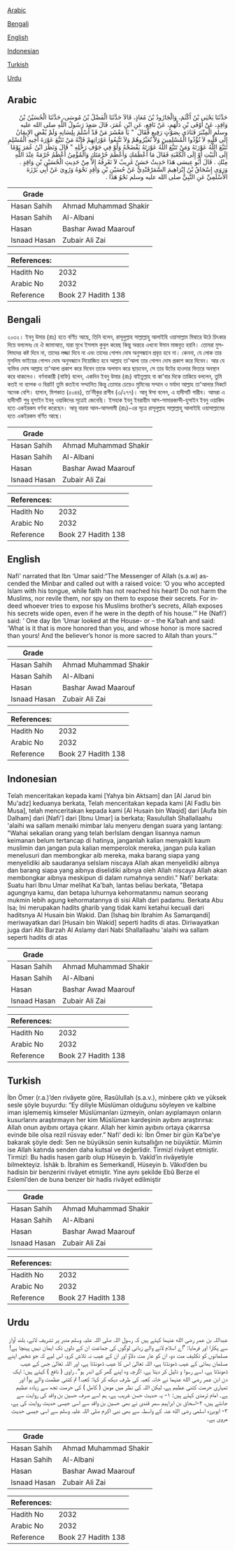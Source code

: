 [Arabic](#arabic)

[Bengali](#bengali)

[English](#english)

[Indonesian](#indonesian)

[Turkish](#turkish)

[Urdu](#urdu)

## Arabic


<div dir="rtl" lang="ar" style={{fontSize:'larger',backgroundColor:'#f8f9fa',padding:20}}>
حَدَّثَنَا يَحْيَى بْنُ أَكْثَمَ، وَالْجَارُودُ بْنُ مُعَاذٍ، قَالاَ حَدَّثَنَا الْفَضْلُ بْنُ مُوسَى، حَدَّثَنَا الْحُسَيْنُ بْنُ وَاقِدٍ، عَنْ أَوْفَى بْنِ دَلْهَمٍ، عَنْ نَافِعٍ، عَنِ ابْنِ عُمَرَ، قَالَ صَعِدَ رَسُولُ اللَّهِ صلى الله عليه وسلم الْمِنْبَرَ فَنَادَى بِصَوْتٍ رَفِيعٍ فَقَالَ ‏ "‏ يَا مَعْشَرَ مَنْ قَدْ أَسْلَمَ بِلِسَانِهِ وَلَمْ يُفْضِ الإِيمَانُ إِلَى قَلْبِهِ لاَ تُؤْذُوا الْمُسْلِمِينَ وَلاَ تُعَيِّرُوهُمْ وَلاَ تَتَّبِعُوا عَوْرَاتِهِمْ فَإِنَّهُ مَنْ تَتَبَّعَ عَوْرَةَ أَخِيهِ الْمُسْلِمِ تَتَبَّعَ اللَّهُ عَوْرَتَهُ وَمَنْ تَتَبَّعَ اللَّهُ عَوْرَتَهُ يَفْضَحْهُ وَلَوْ فِي جَوْفِ رَحْلِهِ ‏"‏ قَالَ وَنَظَرَ ابْنُ عُمَرَ يَوْمًا إِلَى الْبَيْتِ أَوْ إِلَى الْكَعْبَةِ فَقَالَ مَا أَعْظَمَكِ وَأَعْظَمَ حُرْمَتَكِ وَالْمُؤْمِنُ أَعْظَمُ حُرْمَةً عِنْدَ اللَّهِ مِنْكِ ‏.‏ قَالَ أَبُو عِيسَى هَذَا حَدِيثٌ حَسَنٌ غَرِيبٌ لاَ نَعْرِفُهُ إِلاَّ مِنْ حَدِيثِ الْحُسَيْنِ بْنِ وَاقِدٍ ‏.‏ وَرَوَى إِسْحَاقُ بْنُ إِبْرَاهِيمَ السَّمَرْقَنْدِيُّ عَنْ حُسَيْنِ بْنِ وَاقِدٍ نَحْوَهُ وَرُوِيَ عَنْ أَبِي بَرْزَةَ الأَسْلَمِيِّ عَنِ النَّبِيِّ صلى الله عليه وسلم نَحْوُ هَذَا ‏.‏
</div>
<div style={{backgroundColor:'#f8f9fa',padding:20, marginBottom: 10}}><table> <thead> <tr> <th>Grade</th> <th></th> </tr> </thead> <tbody> <tr><td>Hasan Sahih</td><td>Ahmad Muhammad Shakir</td></tr><tr><td>Hasan Sahih</td><td>Al-Albani</td></tr><tr><td>Hasan</td><td>Bashar Awad Maarouf</td></tr><tr><td>Isnaad Hasan</td><td>Zubair Ali Zai</td></tr></tbody></table><table> <thead> <tr> <th>References:</th> <th></th> </tr> </thead> <tbody><tr><td>Hadith No</td><td>2032</td></tr><tr><td>Arabic No</td><td>2032</td></tr><tr><td>Reference</td><td>Book 27 Hadith 138</td></tr></tbody></table></div>

## Bengali


<div dir="ltr" lang="bn" style={{fontSize:'larger',backgroundColor:'#f8f9fa',padding:20}}>
২০৩২। ইবনু উমার (রাঃ) হতে বর্ণিত আছে, তিনি বলেন, রাসূলুল্লাহ সাল্লাল্লাহু আলাইহি ওয়াসাল্লাম মিম্বারে উঠে চিৎকার দিয়ে বললেনঃ হে ঐ জামাআত, যারা মুখে ইসলাম কুবুল করেছ কিন্তু অন্তরে এখনো ঈমান মাজবুত হয়নি। তোমরা মুসলিমদের কষ্ট দিবে না, তাদের লজ্জা দিবে না এবং তাদের গোপন দোষ অনুসন্ধানে প্রবৃত্ত হবে না। কেননা, যে লোক তার মুসলিম ভাইয়ের গোপন দোষ অনুসন্ধানে নিয়োজিত হবে আল্লাহ তা'আলা তার গোপন দোষ প্রকাশ করে দিবেন। আর যে ব্যক্তির দোষ আল্লাহ তা'আলা প্রকাশ করে দিবেন তাকে অপমান করে ছাড়বেন, সে তার উটের হাওদার ভিতরে অবস্থান করে থাকলেও। বর্ণনাকারী (নাফি) বলেন, একদিন ইবনু উমার (রাঃ) বাইতুল্লাহ বা কা'বার দিকে তাকিয়ে বললেন, তুমি কতই না ব্যাপক ও বিরাট! তুমি কতইনা সম্মানিত কিন্তু তোমার চেয়েও মুমিনের সম্মান ও মর্যাদা আল্লাহ তা'আলার নিকটে অনেক বেশি। হাসান, মিশকাত (৫০৪৪), তা’লীকুর রাগীব (৩/২৭৭)। আবূ ঈসা বলেন, এ হাদীসটি গারীব। আমরা এ হাদীসটি শুধু হুসাইন ইবনু ওয়াকিদের সূত্রেই জেনেছি। ইসহাক ইবনু ইবরাহীম আস-সামারকান্দী-হুসাইন ইবনু ওয়াকিদ হতে একইরকম বর্ণনা করেছেন। আবূ বারযা আল-আসলামী (রাঃ)-এর সূত্রে রাসূলুল্লাহ সাল্লাল্লাহু আলাইহি ওয়াসাল্লামের হতে একইরকম বর্ণিত আছে।
</div>
<div style={{backgroundColor:'#f8f9fa',padding:20, marginBottom: 10}}><table> <thead> <tr> <th>Grade</th> <th></th> </tr> </thead> <tbody> <tr><td>Hasan Sahih</td><td>Ahmad Muhammad Shakir</td></tr><tr><td>Hasan Sahih</td><td>Al-Albani</td></tr><tr><td>Hasan</td><td>Bashar Awad Maarouf</td></tr><tr><td>Isnaad Hasan</td><td>Zubair Ali Zai</td></tr></tbody></table><table> <thead> <tr> <th>References:</th> <th></th> </tr> </thead> <tbody><tr><td>Hadith No</td><td>2032</td></tr><tr><td>Arabic No</td><td>2032</td></tr><tr><td>Reference</td><td>Book 27 Hadith 138</td></tr></tbody></table></div>

## English


<div dir="ltr" lang="en" style={{fontSize:'larger',backgroundColor:'#f8f9fa',padding:20}}>
Nafi' narrated that Ibn ‘Umar said:“The Messenger of Allah (s.a.w) ascended the Minbar and called out with a raised voice: ’O you who accepted Islam with his tongue, while faith has not reached his heart! Do not harm the Muslims, nor revile them, nor spy on them to expose their secrets. For indeed whoever tries to expose his Muslims brother’s secrets, Allah exposes his secrets wide open, even if he were in the depth of his house.’” He (Nafl’) said: ‘ One day Ibn ‘Umar looked at the House- or – the Ka’bah and said: ‘What is it that is more honored than you, and whose honor is more sacred than yours! And the believer’s honor is more sacred to Allah than yours.’”
</div>
<div style={{backgroundColor:'#f8f9fa',padding:20, marginBottom: 10}}><table> <thead> <tr> <th>Grade</th> <th></th> </tr> </thead> <tbody> <tr><td>Hasan Sahih</td><td>Ahmad Muhammad Shakir</td></tr><tr><td>Hasan Sahih</td><td>Al-Albani</td></tr><tr><td>Hasan</td><td>Bashar Awad Maarouf</td></tr><tr><td>Isnaad Hasan</td><td>Zubair Ali Zai</td></tr></tbody></table><table> <thead> <tr> <th>References:</th> <th></th> </tr> </thead> <tbody><tr><td>Hadith No</td><td>2032</td></tr><tr><td>Arabic No</td><td>2032</td></tr><tr><td>Reference</td><td>Book 27 Hadith 138</td></tr></tbody></table></div>

## Indonesian


<div dir="ltr" lang="id" style={{fontSize:'larger',backgroundColor:'#f8f9fa',padding:20}}>
Telah menceritakan kepada kami [Yahya bin Aktsam] dan [Al Jarud bin Mu'adz] keduanya berkata, Telah menceritakan kepada kami [Al Fadlu bin Musa], telah menceritakan kepada kami [Al Husain bin Waqid] dari [Aufa bin Dalham] dari [Nafi'] dari [Ibnu Umar] ia berkata; Rasulullah Shallallaahu 'alaihi wa sallam menaiki mimbar lalu menyeru dengan suara yang lantang: "Wahai sekalian orang yang telah berIslam dengan lisannya namun keimanan belum tertancap di hatinya, janganlah kalian menyakiti kaum muslimin dan jangan pula kalian memperolok mereka, jangan pula kalian menelusuri dan membongkar aib mereka, maka barang siapa yang menyelidiki aib saudaranya seIslam niscaya Allah akan menyelidiki aibnya dan barang siapa yang aibnya diselidiki aibnya oleh Allah niscaya Allah akan membongkar aibnya meskipun di dalam rumahnya sendiri." Nafi' berkata: Suatu hari Ibnu Umar melihat Ka'bah, lantas beliau berkata, "Betapa agungnya kamu, dan betapa luhurnya kehormatanmu namun seorang mukmin lebih agung kehormatannya di sisi Allah dari padamu. Berkata Abu Isa; Ini merupakan hadits gharib yang tidak kami ketahui kecuali dari haditsnya Al Husain bin Wakid. Dan [Ishaq bin Ibrahim As Samarqandi] meriwayatkan dari [Husain bin Wakid] seperti hadits di atas. Diriwayatkan juga dari Abi Barzah Al Aslamy dari Nabi Shallallaahu 'alaihi wa sallam seperti hadits di atas
</div>
<div style={{backgroundColor:'#f8f9fa',padding:20, marginBottom: 10}}><table> <thead> <tr> <th>Grade</th> <th></th> </tr> </thead> <tbody> <tr><td>Hasan Sahih</td><td>Ahmad Muhammad Shakir</td></tr><tr><td>Hasan Sahih</td><td>Al-Albani</td></tr><tr><td>Hasan</td><td>Bashar Awad Maarouf</td></tr><tr><td>Isnaad Hasan</td><td>Zubair Ali Zai</td></tr></tbody></table><table> <thead> <tr> <th>References:</th> <th></th> </tr> </thead> <tbody><tr><td>Hadith No</td><td>2032</td></tr><tr><td>Arabic No</td><td>2032</td></tr><tr><td>Reference</td><td>Book 27 Hadith 138</td></tr></tbody></table></div>

## Turkish


<div dir="ltr" lang="tr" style={{fontSize:'larger',backgroundColor:'#f8f9fa',padding:20}}>
İbn Ömer (r.a.)’den rivâyete göre, Rasûlullah (s.a.v.), minbere çıktı ve yüksek sesle şöyle buyurdu: “Ey diliyle Müslüman olduğunu söyleyen ve kalbine iman işlememiş kimseler Müslümanları üzmeyin, onları ayıplamayın onların kusurlarını araştırmayın her kim Müslüman kardeşinin ayıbını araştırırsa: Allah onun ayıbını ortaya çıkarır. Allah her kimin ayıbını ortaya çıkarırsa evinde bile olsa rezil rüsvay eder.” Nafi’ dedi ki: İbn Ömer bir gün Ka’be’ye bakarak şöyle dedi: Sen ne büyüksün senin kutsallığın ne büyüktür. Mümin ise Allah katında senden daha kutsal ve değerlidir. Tirmizî rivâyet etmiştir. Tirmizî: Bu hadis hasen garib olup Hüseyin b. Vakîd’in rivâyetiyle bilmekteyiz. İshâk b. İbrahim es Semerkandî, Hüseyin b. Vâkıd’den bu hadisin bir benzerini rivâyet etmiştir. Yine aynı şekilde Ebû Berze el Eslemî’den de buna benzer bir hadis rivâyet edilmiştir
</div>
<div style={{backgroundColor:'#f8f9fa',padding:20, marginBottom: 10}}><table> <thead> <tr> <th>Grade</th> <th></th> </tr> </thead> <tbody> <tr><td>Hasan Sahih</td><td>Ahmad Muhammad Shakir</td></tr><tr><td>Hasan Sahih</td><td>Al-Albani</td></tr><tr><td>Hasan</td><td>Bashar Awad Maarouf</td></tr><tr><td>Isnaad Hasan</td><td>Zubair Ali Zai</td></tr></tbody></table><table> <thead> <tr> <th>References:</th> <th></th> </tr> </thead> <tbody><tr><td>Hadith No</td><td>2032</td></tr><tr><td>Arabic No</td><td>2032</td></tr><tr><td>Reference</td><td>Book 27 Hadith 138</td></tr></tbody></table></div>

## Urdu


<div dir="rtl" lang="ur" style={{fontSize:'larger',backgroundColor:'#f8f9fa',padding:20}}>
عبداللہ بن عمر رضی الله عنہما کہتے ہیں کہ رسول اللہ صلی اللہ علیہ وسلم منبر پر تشریف لائے، بلند آواز سے پکارا اور فرمایا: ”اے اسلام لانے والے زبانی لوگوں کی جماعت ان کے دلوں تک ایمان نہیں پہنچا ہے! مسلمانوں کو تکلیف مت دو، ان کو عار مت دلاؤ اور ان کے عیب نہ تلاش کرو، اس لیے کہ جو شخص اپنے مسلمان بھائی کے عیب ڈھونڈتا ہے، اللہ تعالیٰ اس کا عیب ڈھونڈتا ہے، اور اللہ تعالیٰ جس کے عیب ڈھونڈتا ہے، اسے رسوا و ذلیل کر دیتا ہے، اگرچہ وہ اپنے گھر کے اندر ہو“۔ راوی ( نافع ) کہتے ہیں: ایک دن ابن عمر رضی الله عنہما نے خانہ کعبہ کی طرف دیکھ کر کہا: کعبہ! تم کتنی عظمت والے ہو! اور تمہاری حرمت کتنی عظیم ہے، لیکن اللہ کی نظر میں مومن ( کامل ) کی حرمت تجھ سے زیادہ عظیم ہے۔ امام ترمذی کہتے ہیں: ۱- یہ حدیث حسن غریب ہے، ہم اسے صرف حسین بن واقد کی روایت سے جانتے ہیں، ۲-اسحاق بن ابراہیم سمر قندی نے بھی حسین بن واقد سے اسی جیسی حدیث روایت کی ہے، ۳- ابوبرزہ اسلمی رضی الله عنہ کے واسطہ سے بھی نبی اکرم صلی اللہ علیہ وسلم سے اسی جیسی حدیث مروی ہے۔
</div>
<div style={{backgroundColor:'#f8f9fa',padding:20, marginBottom: 10}}><table> <thead> <tr> <th>Grade</th> <th></th> </tr> </thead> <tbody> <tr><td>Hasan Sahih</td><td>Ahmad Muhammad Shakir</td></tr><tr><td>Hasan Sahih</td><td>Al-Albani</td></tr><tr><td>Hasan</td><td>Bashar Awad Maarouf</td></tr><tr><td>Isnaad Hasan</td><td>Zubair Ali Zai</td></tr></tbody></table><table> <thead> <tr> <th>References:</th> <th></th> </tr> </thead> <tbody><tr><td>Hadith No</td><td>2032</td></tr><tr><td>Arabic No</td><td>2032</td></tr><tr><td>Reference</td><td>Book 27 Hadith 138</td></tr></tbody></table></div>